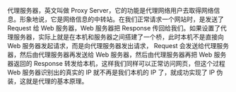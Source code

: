 代理服务器，英文叫做 Proxy Server，它的功能是代理网络用户去取得网络信息。形象地说，它是网络信息的中转站。在我们正常请求一个网站时，是发送了 Request 给 Web 服务器，Web 服务器把 Response 传回给我们。如果设置了代理服务器，实际上就是在本机和服务器之间搭建了一个桥，此时本机不是直接向 Web 服务器发起请求，而是向代理服务器发出请求， Request 会发送给代理服务器，然后由代理服务器再发送给 Web 服务器，然后由代理服务器再把 Web 服务器返回的 Response 转发给本机，这样我们同样可以正常访问网页，但这个过程 Web 服务器识别出的真实的 IP 就不再是我们本机的 IP 了，就成功实现了 IP 伪装，这就是代理的基本原理。

